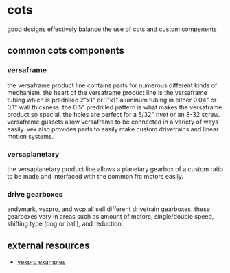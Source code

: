 # cots

good designs effectively balance the use of cots and custom compenents

## common cots components

### versaframe

the versaframe product line contains parts for numerous different kinds of mechanism. the heart of the versaframe product line is the versaframe tubing which is predrilled 2"x1" or 1"x1" aluminum tubing in either 0.04" or 0.1" wall thickness. the 0.5" predrilled pattern is what makes the versaframe product so special. the holes are perfect for a 5/32" rivet or an 8-32 screw. versaframe gussets allow versaframe to be connected in a variety of ways easily. vex also provides parts to easily make custom drivetrains and linear motion systems.

### versaplanetary

the versaplanetary product line allows a planetary gearbox of a custom ratio to be made and interfaced with the common frc motors easily. 

### drive gearboxes

andymark, vexpro, and wcp all sell different drivetrain gearboxes. these gearboxes vary in areas such as amount of motors, single/double speed, shifting type (dog or ball), and reduction.

## external resources
* [vexpro examples](https://www.vexrobotics.com/vexpro/examples-guides)
